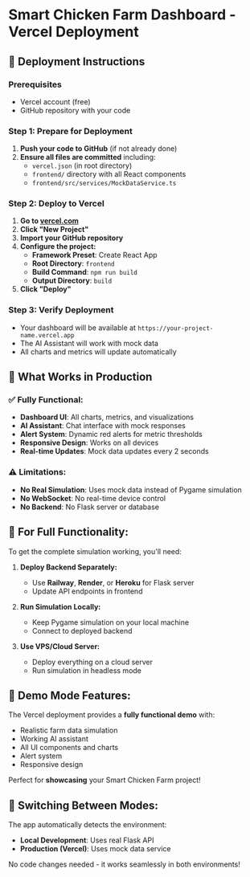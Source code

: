 # Smart Chicken Farm Dashboard - Vercel Deployment

## 🚀 Deployment Instructions

### Prerequisites
- Vercel account (free)
- GitHub repository with your code

### Step 1: Prepare for Deployment
1. **Push your code to GitHub** (if not already done)
2. **Ensure all files are committed** including:
   - `vercel.json` (in root directory)
   - `frontend/` directory with all React components
   - `frontend/src/services/MockDataService.ts`

### Step 2: Deploy to Vercel
1. **Go to [vercel.com](https://vercel.com)**
2. **Click "New Project"**
3. **Import your GitHub repository**
4. **Configure the project:**
   - **Framework Preset**: Create React App
   - **Root Directory**: `frontend`
   - **Build Command**: `npm run build`
   - **Output Directory**: `build`
5. **Click "Deploy"**

### Step 3: Verify Deployment
- Your dashboard will be available at `https://your-project-name.vercel.app`
- The AI Assistant will work with mock data
- All charts and metrics will update automatically

## 🔧 What Works in Production

### ✅ **Fully Functional:**
- **Dashboard UI**: All charts, metrics, and visualizations
- **AI Assistant**: Chat interface with mock responses
- **Alert System**: Dynamic red alerts for metric thresholds
- **Responsive Design**: Works on all devices
- **Real-time Updates**: Mock data updates every 2 seconds

### ⚠️ **Limitations:**
- **No Real Simulation**: Uses mock data instead of Pygame simulation
- **No WebSocket**: No real-time device control
- **No Backend**: No Flask server or database

## 🎯 **For Full Functionality:**

To get the complete simulation working, you'll need:

1. **Deploy Backend Separately:**
   - Use **Railway**, **Render**, or **Heroku** for Flask server
   - Update API endpoints in frontend

2. **Run Simulation Locally:**
   - Keep Pygame simulation on your local machine
   - Connect to deployed backend

3. **Use VPS/Cloud Server:**
   - Deploy everything on a cloud server
   - Run simulation in headless mode

## 📱 **Demo Mode Features:**

The Vercel deployment provides a **fully functional demo** with:
- Realistic farm data simulation
- Working AI assistant
- All UI components and charts
- Alert system
- Responsive design

Perfect for **showcasing** your Smart Chicken Farm project!

## 🔄 **Switching Between Modes:**

The app automatically detects the environment:
- **Local Development**: Uses real Flask API
- **Production (Vercel)**: Uses mock data service

No code changes needed - it works seamlessly in both environments!
